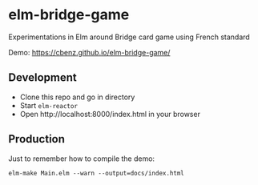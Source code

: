 # elm-bridge-game

Experimentations in Elm around Bridge card game using French standard

Demo: https://cbenz.github.io/elm-bridge-game/

## Development

- Clone this repo and go in directory
- Start `elm-reactor`
- Open http://localhost:8000/index.html in your browser

## Production

Just to remember how to compile the demo:

```
elm-make Main.elm --warn --output=docs/index.html
```

